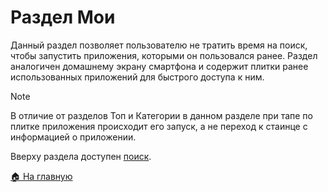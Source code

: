 # Раздел Мои
Данный раздел позволяет пользователю не тратить время на поиск, чтобы запустить приложения, которыми он пользовался ранее. Раздел аналогичен домашнему экрану смартфона и содержит плитки ранее использованных приложений для быстрого доступа к ним.

> [!NOTE]
> В отличие от разделов Топ и Категории в данном разделе при тапе по плитке приложения происходит его запуск, а не переход к стаинце с информацией о приложении.

Вверху раздела доступен [поиск](/features/search).

[🏠 На главную](/)
